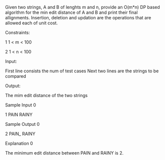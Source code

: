 Given two strings, A and B of lenghts m and n, provide an O(m*n) DP based algorithm for the min edit distance of A and B and print their final allignments. Insertion, deletion and updation are the operations that are allowed each of unit cost. 


Constraints:

1   1 < m < 100

2   1 < n < 100

Input:

First line consists the num of test cases
Next two lines are the strings to be compared

Output:

The mim edit distance of the two strings

Sample Input 0

1
PAIN
RAINY

Sample Output 0

2
PAIN_
RAINY

Explanation 0

The minimum edit distance between PAIN and RAINY is 2.